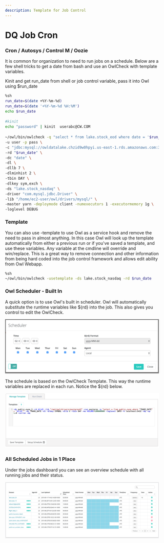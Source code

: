 ```yaml
---
description: Template for Job Control
---
```


# DQ Job Cron

### Cron / Autosys / Control M / Oozie

It is common for organization to need to run jobs on a schedule. Below are a few shell tricks to get a date from bash and use an OwlCheck with template variables.

Kinit and get run\_date from shell or job control variable, pass it into Owl using $run\_date

```bash
%sh
run_date=$(date +%Y-%m-%d)
run_date=$(date '+%Y-%m-%d %H:%M')
echo $run_date

#kinit
echo "password" | kinit  userabc@CW.COM

~/owl/bin/owlcheck -q "select * from lake.stock_eod where date = '$run_date' " \
-u user -p pass \
-c "jdbc:mysql://owldatalake.chzid9w0hpyi.us-east-1.rds.amazonaws.com:3306" \
-rd "$run_date" \
-dc "date" \
-dl \
-dllb 7 \
-dlminhist 2 \
-tbin DAY \
-dlkey sym,exch \
-ds "lake.stock_nasdaq" \
-driver "com.mysql.jdbc.Driver" \
-lib "/home/ec2-user/owl/drivers/mysql/" \
-master yarn -deploymode client -numexecutors 1 -executormemory 1g \
-loglevel DEBUG
```

### Template

You can also use -template to use Owl as a service hook and remove the need to pass in almost anything. In this case Owl will look up the template automatically from either a previous run or if you've saved a template, and use these variables. Any variable at the cmdline will override and win/replace. This is a great way to remove connection and other information from being hard coded into the job control framework and allows edit ability from Owl Webapp.

```bash
%sh
~/owl/bin/owlcheck -usetemplate -ds lake.stock_nasdaq -rd $run_date
```

### Owl Scheduler - Built In

A quick option is to use Owl's built in scheduler. Owl will automatically substitute the runtime variables like ${rd} into the job. This also gives you control to edit the OwlCheck.

![](../../../.gitbook/assets/owl-schedule.png)

The schedule is based on the OwlCheck Template. This way the runtime variables are replaced in each run. Notice the ${rd} below.

![](../../../.gitbook/assets/owl-template-schedule.png)

### All Scheduled Jobs in 1 Place

Under the jobs dashboard you can see an overview schedule with all running jobs and their status.

![](<../../../.gitbook/assets/owl-scheduler (1).png>)
